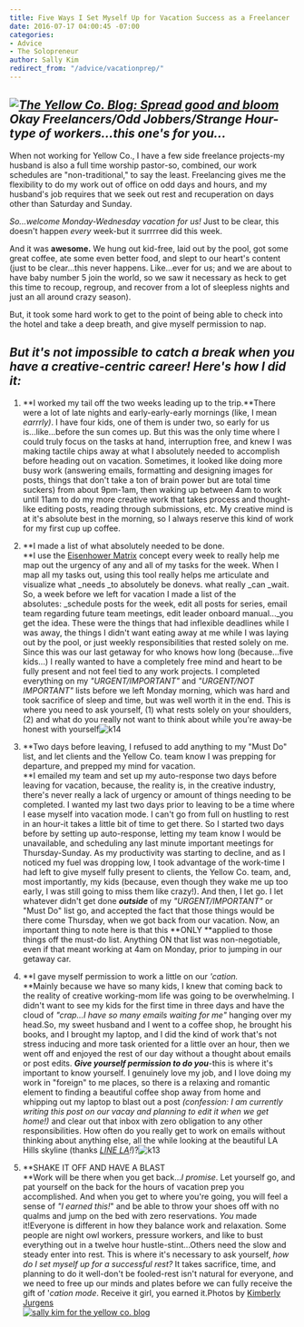```yaml
---
title: Five Ways I Set Myself Up for Vacation Success as a Freelancer
date: 2016-07-17 04:00:45 -07:00
categories:
- Advice
- The Solopreneur
author: Sally Kim
redirect_from: "/advice/vacationprep/"
---
```


## _[![The Yellow Co. Blog: Spread good and bloom](https://yellow-blog-images.imgix.net/2016/07/k20.jpg)](https://yellow-blog-images.imgix.net/2016/07/k20.jpg)Okay Freelancers/Odd Jobbers/Strange Hour-type of workers...this one's for you..._

When not working for Yellow Co., I have a few side freelance projects-my husband is also a full time worship pastor-so, combined, our work schedules are "non-traditional," to say the least. Freelancing gives me the flexibility to do my work out of office on odd days and hours, and my husband's job requires that we seek out rest and recuperation on days other than Saturday and Sunday.

_So...welcome Monday-Wednesday vacation for us!_ Just to be clear, this doesn't happen _every_ week-but it surrrree did this week.

And it was **awesome.** We hung out kid-free, laid out by the pool, got some great coffee, ate some even better food, and slept to our heart's content (just to be clear...this never happens. Like...ever for us; and we are about to have baby number 5 join the world, so we saw it necessary as heck to get this time to recoup, regroup, and recover from a lot of sleepless nights and just an all around crazy season).

But, it took some hard work to get to the point of being able to check into the hotel and take a deep breath, and give myself permission to nap.

## _But it's not impossible to catch a break when you have a creative-centric career! Here's how I did it:_

1.  **I worked my tail off the two weeks leading up to the trip.**There were a lot of late nights and early-early-early mornings (like, I mean _earrrly)_. I have four kids, one of them is under two, so early for us is...like...before the sun comes up. But this was the only time where I could truly focus on the tasks at hand, interruption free, and knew I was making tactile chips away at what I absolutely needed to accomplish before heading out on vacation. Sometimes, it looked like doing more busy work (answering emails, formatting and designing images for posts, things that don't take a ton of brain power but are total time suckers) from about 9pm-1am, then waking up between 4am to work until 11am to do my more creative work that takes process and thought-like editing posts, reading through submissions, etc. My creative mind is at it's absolute best in the morning, so I always reserve this kind of work for my first cup up coffee.
2.  **I made a list of what absolutely needed to be done.  
    **I use the [Eisenhower Matrix](http://lifehacker.com/5942972/eisenhower-helps-you-prioritize-your-tasks-with-the-urgency-importance-matrix) concept every week to really help me map out the urgency of any and all of my tasks for the week. When I map all my tasks out, using this tool really helps me articulate and visualize what _needs _to absolutely be donevs. what really _can _wait. So, a week before we left for vacation I made a list of the absolutes: _schedule posts for the week, edit all posts for series, email team regarding future team meetings, edit leader onboard manual..._you get the idea. These were the things that had inflexible deadlines while I was away, the things I didn't want eating away at me while I was laying out by the pool, or just weekly responsibilities that rested solely on me. Since this was our last getaway for who knows how long (because...five kids...) I really wanted to have a completely free mind and heart to be fully present and not feel tied to any work projects. I completed everything on my _"URGENT/IMPORTANT"_ and _"URGENT/NOT IMPORTANT"_ lists before we left Monday morning, which was hard and took sacrifice of sleep and time, but was well worth it in the end. This is where you need to ask yourself, (1) what rests solely on your shoulders, (2) and what do you really not want to think about while you're away-be honest with yourself![![k14](https://yellow-blog-images.imgix.net/2016/07/k14.jpg)](https://yellow-blog-images.imgix.net/2016/07/k14.jpg)

4.  **Two days before leaving, I refused to add anything to my "Must Do" list, and let clients and the Yellow Co. team know I was prepping for departure, and prepped my mind for vacation.  
    **I emailed my team and set up my auto-response two days before leaving for vacation, because, the reality is, in the creative industry, there's never really a lack of urgency or amount of things needing to be completed. I wanted my last two days prior to leaving to be a time where I ease myself into vacation mode. I can't go from full on hustling to rest in an hour-it takes a little bit of time to get there. So I started two days before by setting up auto-response, letting my team know I would be unavailable, and scheduling any last minute important meetings for Thursday-Sunday. As my productivity was starting to decline, and as I noticed my fuel was dropping low, I took advantage of the work-time I had left to give myself fully present to clients, the Yellow Co. team, and, most importantly, my kids (because, even though they wake me up too early, I was still going to miss them like crazy!). And then, I let go. I let whatever didn't get done **_outside_** of my _"URGENT/IMPORTANT"_ or "Must Do" list go, and accepted the fact that those things would be there come Thursday, when we got back from our vacation. Now, an important thing to note here is that this **ONLY **applied to those things off the must-do list. Anything ON that list was non-negotiable, even if that meant working at 4am on Monday, prior to jumping in our getaway car.

6.  **I gave myself permission to work a little on our _'cation._  
    **Mainly because we have so many kids, I knew that coming back to the reality of creative working-mom life was going to be overwhelming. I didn't want to see my kids for the first time in three days and have the cloud of _"crap...I have so many emails waiting for me"_ hanging over my head.So, my sweet husband and I went to a coffee shop, he brought his books, and I brought my laptop, and I did the kind of work that's not stress inducing and more task oriented for a little over an hour, then we went off and enjoyed the rest of our day without a thought about emails or post edits. **_Give yourself permission to do you_**-this is where it's important to know yourself. I genuinely love my job, and I love doing my work in "foreign" to me places, so there is a relaxing and romantic element to finding a beautiful coffee shop away from home and whipping out my laptop to blast out a post _(confession: I am currently writing this post on our vacay and planning to edit it when we get home!)_ and clear out that inbox with zero obligation to any other responsibilities. How often do you really get to work on emails without thinking about anything else, all the while looking at the beautiful LA Hills skyline (thanks _[LINE LA](http://www.thelinehotel.com/)!_)?![![k13](https://yellow-blog-images.imgix.net/2016/07/k13.jpg)](https://yellow-blog-images.imgix.net/2016/07/k13.jpg)

8.  **SHAKE IT OFF AND HAVE A BLAST  
    **Work will be there when you get back..._I promise_. Let yourself go, and pat yourself on the back for the hours of vacation prep you accomplished. And when you get to where you're going, you will feel a sense of _"I earned this!_" and be able to throw your shoes off with no qualms and jump on the bed with zero reservations. _You_ made it!Everyone is different in how they balance work and relaxation. Some people are night owl workers, pressure workers, and like to bust everything out in a twelve hour hustle-stint...Others need the slow and steady enter into rest. This is where it's necessary to ask yourself, _how do I set myself up for a successful rest?_ It takes sacrifice, time, and planning to do it well-don't be fooled-rest isn't natural for everyone, and we need to free up our minds and plates before we can fully receive the gift of '_cation mode_. Receive it girl, you earned it.Photos by [Kimberly Jurgens  
    ](http://eclecticstateofmind.com/)[![sally kim for the yellow co. blog](https://yellow-blog-images.imgix.net/2015/12/sallykim.jpg)](http://lettersfromamister.tumblr.com)[  
    ](http://eclecticstateofmind.com/)
